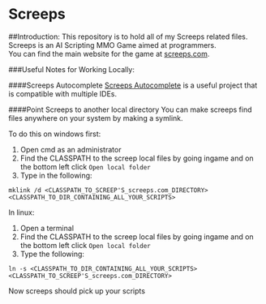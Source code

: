# Screeps

##Introduction:
This repository is to hold all of my Screeps related files.  Screeps is an AI Scripting MMO Game aimed at programmers.  
You can find the main website for the game at [screeps.com](https://screeps.com/).


###Useful Notes for Working Locally:

####Screeps Autocomplete
[Screeps Autocomplete](https://github.com/Garethp/ScreepsAutocomplete) is a useful project that is compatible with multiple IDEs.

####Point Screeps to another local directory
You can make screeps find files anywhere on your system by making a symlink. 

To do this on windows first:

1) Open cmd as an administrator
2) Find the CLASSPATH to the screep local files by going ingame and on the bottom left click `Open local folder`
3) Type in the following:

`mklink /d <CLASSPATH_TO_SCREEP'S_screeps.com_DIRECTORY> <CLASSPATH_TO_DIR_CONTAINING_ALL_YOUR_SCRIPTS>`

In linux:

1) Open a terminal
2) Find the CLASSPATH to the screep local files by going ingame and on the bottom left click `Open local folder`
3) Type the following:

`ln -s <CLASSPATH_TO_DIR_CONTAINING_ALL_YOUR_SCRIPTS> <CLASSPATH_TO_SCREEP'S_screeps.com_DIRECTORY>`


Now screeps should pick up your scripts